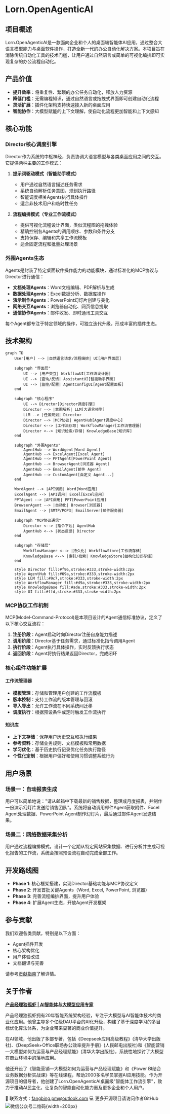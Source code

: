 # Lorn.OpenAgenticAI

## 项目概述
Lorn.OpenAgenticAI是一款面向企业和个人的桌面端智能体AI应用，通过整合大语言模型能力与桌面软件操作，打造全新一代的办公自动化解决方案。本项目旨在消除传统自动化工具的技术门槛，让用户通过自然语言或简单的可视化编排即可实现复杂的办公流程自动化。

## 产品价值

- **提升效率**：将重复性、繁琐的办公任务自动化，释放人力资源
- **降低门槛**：无需编程知识，通过自然语言或拖拽式界面即可创建自动化流程
- **灵活扩展**：插件化架构支持快速接入新的桌面应用
- **智能协作**：大模型赋能的上下文理解，使自动化流程更加智能和上下文感知

## 核心功能

### Director核心调度引擎

Director作为系统的中枢神经，负责协调大语言模型与各类桌面应用之间的交互。它提供两种主要的工作模式：

1. **提示词驱动模式（智能助手模式）**
   - 用户通过自然语言描述任务需求
   - 系统自动解析任务意图，规划执行路径
   - 智能调度相关Agents执行具体操作
   - 适合非技术用户和临时性任务

2. **流程编排模式（专业工作流模式）**
   - 提供可视化流程设计界面，类似流程图的拖拽体验
   - 精确控制各Agents的调用顺序、参数和条件分支
   - 支持保存、编辑和共享工作流模板
   - 适合固定流程和批量处理场景

### 外围Agents生态

Agents是封装了特定桌面软件操作能力的功能模块，通过标准化的MCP协议与Director进行通信：

- **文档处理Agents**：Word文档编辑、PDF解析与生成
- **数据处理Agents**：Excel数据分析、数据库操作
- **演示制作Agents**：PowerPoint幻灯片创建与美化
- **网络交互Agents**：浏览器自动化、网页信息提取
- **通信协作Agents**：邮件收发、即时通讯工具交互

每个Agent都专注于特定领域的操作，可独立迭代升级，形成丰富的插件生态。

## 技术架构

```mermaid
graph TD
    User[用户] --> |自然语言请求/流程编排| UI[用户界面层]
    
    subgraph "界面层"
        UI --> |用户交互| WorkflowUI[工作流设计器]
        UI --> |查询/反馈| AssistantUI[智能助手界面]
        UI --> |监控/配置| AgentConfigUI[Agent配置面板]
    end
    
    subgraph "核心程序"
        UI --> Director[Director调度引擎]
        Director --> |意图解析| LLM[大语言模型]
        LLM --> |任务规划| Director
        Director --> |MCP协议| AgentHub[Agent调度中心]
        Director <--> |工作流存取| WorkflowManager[工作流管理器]
        Director <--> |知识检索/存储| KnowledgeBase[知识库]
    end
    
    subgraph "外围Agents"
        AgentHub --> WordAgent[Word Agent]
        AgentHub --> ExcelAgent[Excel Agent]
        AgentHub --> PPTAgent[PowerPoint Agent]
        AgentHub --> BrowserAgent[浏览器 Agent]
        AgentHub --> EmailAgent[邮件 Agent]
        AgentHub --> CustomAgent[自定义 Agent...]
    end
    
    WordAgent --> |API调用| Word[Word应用]
    ExcelAgent --> |API调用| Excel[Excel应用]
    PPTAgent --> |API调用| PPT[PowerPoint应用]
    BrowserAgent --> |自动化| Browser[浏览器]
    EmailAgent --> |SMTP/POP3| EmailServer[邮件服务器]
    
    subgraph "MCP协议通信"
        Director <--> |指令下达| AgentHub
        AgentHub <--> |状态反馈| Director
    end
    
    subgraph "存储层"
        WorkflowManager <--> |持久化| WorkflowStore[工作流存储]
        KnowledgeBase <--> |索引/检索| KnowledgeStore[结构化知识存储]
    end

    style Director fill:#f96,stroke:#333,stroke-width:2px
    style AgentHub fill:#69a,stroke:#333,stroke-width:2px
    style LLM fill:#9c7,stroke:#333,stroke-width:2px
    style WorkflowManager fill:#d9a,stroke:#333,stroke-width:2px
    style KnowledgeBase fill:#ade,stroke:#333,stroke-width:2px
    style UI fill:#ffd,stroke:#333,stroke-width:2px
```

### MCP协议工作机制

MCP(Model-Command-Protocol)是本项目设计的Agent通信标准协议，定义了以下核心交互流程：

1. **注册阶段**：Agent启动时向Director注册自身能力描述
2. **调用阶段**：Director基于任务需求，通过标准化指令调用Agent
3. **执行阶段**：Agent执行具体操作，实时反馈执行状态
4. **返回阶段**：Agent将执行结果返回Director，完成闭环

### 核心组件功能扩展

#### 工作流管理器
- **模板管理**：存储和管理用户创建的工作流模板
- **版本控制**：支持工作流的版本管理与回滚
- **导入导出**：允许工作流在不同系统间迁移
- **调度执行**：根据预设条件或定时触发工作流执行

#### 知识库
- **上下文存储**：保存用户历史交互和执行结果
- **参考资料**：存储业务规则、文档模板和常用数据
- **学习优化**：基于历史执行记录优化任务执行路径
- **个性化定制**：根据用户偏好和使用习惯调整系统行为

## 用户场景

### 场景一：自动报表生成
用户可以简单地说："请从邮箱中下载最新的销售数据，整理成月度报表，并制作一份演示幻灯片发送给销售团队"。系统将自动调用邮件Agent获取附件、Excel Agent处理数据、PowerPoint Agent制作幻灯片，最后通过邮件Agent发送结果。

### 场景二：网络数据采集分析
用户通过流程编排模式，设计一个定期从特定网站采集数据、进行分析并生成可视化报告的工作流，系统会按照预设流程自动完成全部工作。

## 开发路线图

- **Phase 1**: 核心框架搭建，实现Director基础功能与MCP协议定义
- **Phase 2**: 开发首批关键Agents（Word, Excel, PowerPoint, 浏览器）
- **Phase 3**: 完善流程编排界面，提升用户体验
- **Phase 4**: 扩展Agent生态，开放Agent开发框架

## 参与贡献

我们欢迎各类贡献，特别是以下方面：
- Agent插件开发
- 核心架构优化
- 用户体验改进
- 文档翻译与完善

请参考[贡献指南](CONTRIBUTING.md)了解详情。

## 关于作者

[**产品经理独孤虾 | AI智能体与大模型应用专家**](参考资料/作者简历.md)

产品经理独孤虾拥有20年智能系统架构经验，专注于大模型与AI智能体技术的商业化应用。他曾主导多个亿级DAU平台的AI化升级，构建了基于深度学习的多目标优化算法体系，为企业带来显著的商业价值提升。

在AI领域，他出版了多部专著，包括《Deepseek应用高级教程》(清华大学出版社)、《DeepSeek+Office职场办公效率提升手册》(人民邮电出版社)和《智能营销—大模型如何为运营与产品经理赋能》(清华大学出版社)，系统性地探讨了大模型在商业环境中的落地应用。

他还开设了《智能营销—大模型如何为运营与产品经理赋能》和《Power BI结合业务数据分析实战课》等在线课程，帮助2000多名学员掌握AI应用技能。作为开源项目的倡导者，他创建了Lorn.OpenAgenticAI桌面级"智能体工作流引擎"，致力于推动AI民主化，让复杂的智能自动化能力惠及更多企业和个人用户。

📧 联系方式：fangbing.pm@outlook.com
💻 更多开源项目请访问作者GitHub
![微信公众号二维码](参考资料/微信公众号二维码.png){width=200px}
